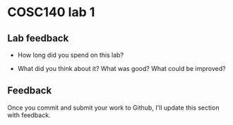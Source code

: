 # COSC140 lab 1

## Lab feedback

 * How long did you spend on this lab?

 * What did you think about it?  What was good?  What could be improved?

## Feedback

Once you commit and submit your work to Github, I'll update this section with feedback.

